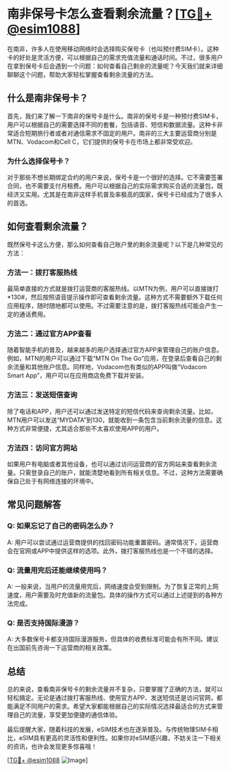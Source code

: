# 南非保号卡怎么查看剩余流量？[[TG💪+ @esim1088](https://t.me/s/esim1088)]

在南非，许多人在使用移动网络时会选择购买保号卡（也叫预付费SIM卡）。这种卡的好处是灵活方便，可以根据自己的需求充值流量和通话时间。不过，很多用户在拿到保号卡后会遇到一个问题：如何查看自己剩余的流量呢？今天我们就来详细聊聊这个问题，帮助大家轻松掌握查看剩余流量的方法。

## 什么是南非保号卡？

首先，我们来了解一下南非的保号卡是什么。南非的保号卡是一种预付费SIM卡，用户可以根据自己的需要选择不同的套餐，包括语音、短信和数据流量。这种卡非常适合短期旅行者或者对通信需求不固定的用户。南非的三大主要运营商分别是MTN、Vodacom和Cell C，它们提供的保号卡在市场上都非常受欢迎。

### 为什么选择保号卡？

对于那些不想长期绑定合约的用户来说，保号卡是一个很好的选择。它不需要签署合同，也不需要支付月租费。用户可以根据自己的实际需求购买合适的流量包，既经济又实用。尤其是在南非这样手机普及率极高的国家，保号卡已经成为了很多人的首选。

## 如何查看剩余流量？

既然保号卡这么方便，那么如何查看自己账户里的剩余流量呢？以下是几种常见的方法：

### 方法一：拨打客服热线

最简单直接的方式就是拨打运营商的客服热线。以MTN为例，用户可以直接拨打*130#，然后按照语音提示操作即可查看剩余流量。这种方式不需要额外下载任何应用程序，随时随地都可以使用。不过需要注意的是，拨打客服热线可能会产生一定的通话费用。

### 方法二：通过官方APP查看

随着智能手机的普及，越来越多的用户选择通过官方APP来管理自己的账户信息。例如，MTN的用户可以通过下载“MTN On The Go”应用，在登录后查看自己的剩余流量和其他账户信息。同样地，Vodacom也有类似的APP叫做“Vodacom Smart App”，用户可以在应用商店免费下载并安装。

### 方法三：发送短信查询

除了电话和APP，用户还可以通过发送特定的短信代码来查询剩余流量。比如，MTN用户可以发送“MYDATA”到130，就能收到一条包含当前剩余流量的信息。这种方式非常便捷，尤其适合那些不太喜欢使用APP的用户。

### 方法四：访问官方网站

如果用户有电脑或者其他设备，也可以通过访问运营商的官方网站来查看剩余流量。只需登录自己的账户，就能清楚地看到所有相关信息。不过，这种方法需要确保自己处于有网络连接的环境中。

## 常见问题解答

### Q: 如果忘记了自己的密码怎么办？
A: 用户可以尝试通过运营商提供的找回密码功能重置密码。通常情况下，运营商会在官网或APP中提供这样的选项。此外，拨打客服热线也是一个不错的选择。

### Q: 流量用完后还能继续使用吗？
A: 一般来说，当用户的流量用完后，网络速度会受到限制。为了恢复正常的上网速度，用户需要及时充值新的流量包。具体的操作方式可以通过上述提到的各种方法完成。

### Q: 是否支持国际漫游？
A: 大多数保号卡都支持国际漫游服务，但具体的收费标准可能会有所不同。建议在出国前先咨询一下运营商的相关政策。

## 总结

总的来说，查看南非保号卡的剩余流量并不复杂，只要掌握了正确的方法，就可以轻松搞定。无论是通过拨打客服热线、使用官方APP、发送短信还是访问官网，都能满足不同用户的需求。希望大家都能根据自己的实际情况选择最适合的方式来管理自己的流量，享受更加便捷的通信体验。

最后提醒大家，随着科技的发展，eSIM技术也在逐渐普及。与传统物理SIM卡相比，eSIM具有更高的灵活性和便利性。如果你对eSIM感兴趣，不妨关注一下相关的资讯，也许会发现更多惊喜哦！

[[TG💪+ @esim1088](https://t.me/s/esim1088) ![Image](https://i.postimg.cc/4NQfJmqS/Snipaste-2025-05-13-00-14-12.png)]